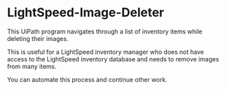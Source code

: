 # LightSpeed-Image-Deleter
This UiPath program navigates through a list of inventory items while deleting their images.

This is useful for a LightSpeed inventory manager who does not have access to the LightSpeed inventory database and needs to remove images from many items.

You can automate this process and continue other work.
